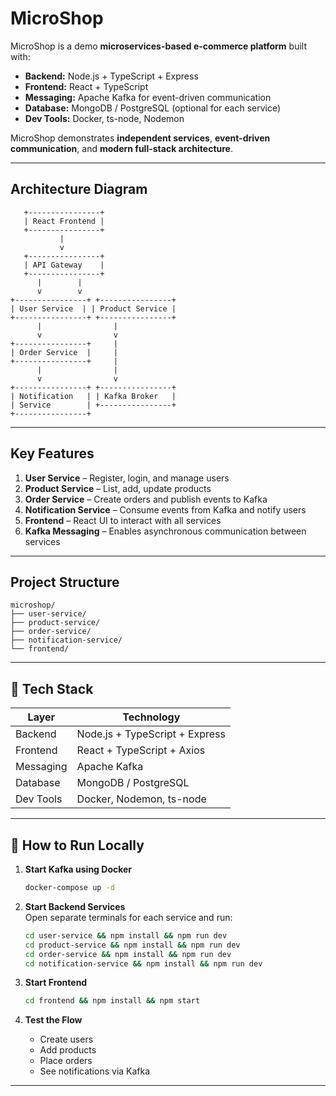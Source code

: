 # MicroShop

MicroShop is a demo **microservices-based e-commerce platform** built with:

- **Backend:** Node.js + TypeScript + Express  
- **Frontend:** React + TypeScript  
- **Messaging:** Apache Kafka for event-driven communication  
- **Database:** MongoDB / PostgreSQL (optional for each service)  
- **Dev Tools:** Docker, ts-node, Nodemon  

MicroShop demonstrates **independent services**, **event-driven communication**, and **modern full-stack architecture**.

---

## Architecture Diagram

```
   +----------------+        
   | React Frontend |        
   +----------------+        
           |                       
           v                       
   +----------------+        
   | API Gateway    |        
   +----------------+        
      |        |                 
      v        v                 
+----------------+ +----------------+
| User Service  | | Product Service |
+----------------+ +----------------+
      |                |
      v                v
+----------------+     |
| Order Service  |     |
+----------------+     |
      |                |
      v                v
+----------------+ +----------------+
| Notification   | | Kafka Broker   |
| Service        | +----------------+
+----------------+
```

---

## Key Features

1. **User Service** – Register, login, and manage users  
2. **Product Service** – List, add, update products  
3. **Order Service** – Create orders and publish events to Kafka  
4. **Notification Service** – Consume events from Kafka and notify users  
5. **Frontend** – React UI to interact with all services  
6. **Kafka Messaging** – Enables asynchronous communication between services  

---

## Project Structure

```
microshop/
├── user-service/
├── product-service/
├── order-service/
├── notification-service/
└── frontend/
```

---

## 🔹 Tech Stack

| Layer     | Technology                        |
|-----------|-----------------------------------|
| Backend   | Node.js + TypeScript + Express    |
| Frontend  | React + TypeScript + Axios        |
| Messaging | Apache Kafka                      |
| Database  | MongoDB / PostgreSQL              |
| Dev Tools | Docker, Nodemon, ts-node          |

---

## 🔹 How to Run Locally

1. **Start Kafka using Docker**  
   ```bash
   docker-compose up -d
   ```

2. **Start Backend Services**  
   Open separate terminals for each service and run:
   ```bash
   cd user-service && npm install && npm run dev
   cd product-service && npm install && npm run dev
   cd order-service && npm install && npm run dev
   cd notification-service && npm install && npm run dev
   ```

3. **Start Frontend**  
   ```bash
   cd frontend && npm install && npm start
   ```

4. **Test the Flow**  
   - Create users  
   - Add products  
   - Place orders  
   - See notifications via Kafka

---